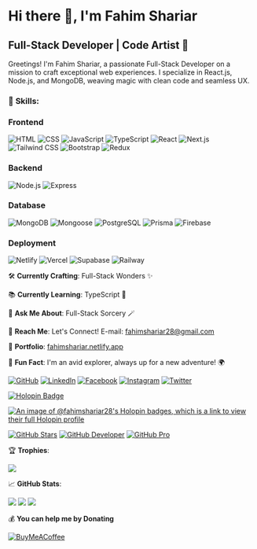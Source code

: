 # Hi there 👋, I'm Fahim Shariar
## Full-Stack Developer | Code Artist 🚀

Greetings! I'm Fahim Shariar, a passionate Full-Stack Developer on a mission to craft exceptional web experiences. I specialize in React.js, Node.js, and MongoDB, weaving magic with clean code and seamless UX.

### 🚀 **Skills**:
### Frontend
![HTML](https://img.shields.io/badge/HTML5-E34F26?style=for-the-badge&logo=html5&logoColor=white) ![CSS](https://img.shields.io/badge/CSS3-1572B6?style=for-the-badge&logo=css3&logoColor=white) ![JavaScript](https://img.shields.io/badge/JavaScript-F7DF1E?style=for-the-badge&logo=javascript&logoColor=black) ![TypeScript](https://img.shields.io/badge/TypeScript-3178C6?style=for-the-badge&logo=typescript&logoColor=white) ![React](https://img.shields.io/badge/React-61DAFB?style=for-the-badge&logo=react&logoColor=white) ![Next.js](https://img.shields.io/badge/Next.js-000000?style=for-the-badge&logo=next.js&logoColor=white) ![Tailwind CSS](https://img.shields.io/badge/Tailwind_CSS-38B2AC?style=for-the-badge&logo=tailwind-css&logoColor=white) ![Bootstrap](https://img.shields.io/badge/Bootstrap-7952B3?style=for-the-badge&logo=bootstrap&logoColor=white) ![Redux](https://img.shields.io/badge/Redux-764ABC?style=for-the-badge&logo=redux&logoColor=white)

### Backend
![Node.js](https://img.shields.io/badge/Node.js-339933?style=for-the-badge&logo=node.js&logoColor=white) ![Express](https://img.shields.io/badge/Express-000000?style=for-the-badge&logo=express&logoColor=white)

### Database
![MongoDB](https://img.shields.io/badge/MongoDB-47A248?style=for-the-badge&logo=mongodb&logoColor=white) ![Mongoose](https://img.shields.io/badge/Mongoose-880000?style=for-the-badge&logo=mongoose&logoColor=white) ![PostgreSQL](https://img.shields.io/badge/PostgreSQL-4169E1?style=for-the-badge&logo=postgresql&logoColor=white) ![Prisma](https://img.shields.io/badge/Prisma-2D3748?style=for-the-badge&logo=prisma&logoColor=white) ![Firebase](https://img.shields.io/badge/Firebase-FFCA28?style=for-the-badge&logo=firebase&logoColor=black)

### Deployment
![Netlify](https://img.shields.io/badge/Netlify-00C7B7?style=for-the-badge&logo=netlify&logoColor=white) ![Vercel](https://img.shields.io/badge/Vercel-000000?style=for-the-badge&logo=vercel&logoColor=white) ![Supabase](https://img.shields.io/badge/Supabase-333333?style=for-the-badge&logo=supabase&logoColor=white) ![Railway](https://img.shields.io/badge/Railway-000000?style=for-the-badge&logo=railway&logoColor=white)


🛠️ **Currently Crafting**: Full-Stack Wonders ✨

📚 **Currently Learning**: TypeScript 🚀

🔧 **Ask Me About**: Full-Stack Sorcery 🪄

📧 **Reach Me**: Let's Connect! E-mail: fahimshariar28@gmail.com

🌟 **Portfolio**: [fahimshariar.netlify.app](https://fahimshariar.netlify.app/)

🌟 **Fun Fact**: I'm an avid explorer, always up for a new adventure! 🌍

[![GitHub](https://img.shields.io/badge/GitHub-%23121011.svg?style=for-the-badge&logo=github&logoColor=white)](https://github.com/fahimshariar28) [![LinkedIn](https://img.shields.io/badge/LinkedIn-%230077B5.svg?style=for-the-badge&logo=linkedin&logoColor=white)](https://www.linkedin.com/in/fahimshariar28/) [![Facebook](https://img.shields.io/badge/Facebook-%231877F2.svg?style=for-the-badge&logo=facebook&logoColor=white)](https://www.facebook.com/fahimshariar28) [![Instagram](https://img.shields.io/badge/Instagram-%23E4405F.svg?style=for-the-badge&logo=instagram&logoColor=white)](https://www.instagram.com/_fahim_shariar_/) [![Twitter](https://img.shields.io/badge/Twitter-%231DA1F2.svg?style=for-the-badge&logo=twitter&logoColor=white)](https://twitter.com/fahim_shariar28) 

[![Holopin Badge](https://img.shields.io/badge/-Holopin-464646?style=for-the-badge&logo=HoloLens&logoColor=white&link=https://holopin.me/fahimshariar28)](https://holopin.io/@fahimshariar28)

[![An image of @fahimshariar28's Holopin badges, which is a link to view their full Holopin profile](https://holopin.me/fahimshariar28)](https://holopin.io/@fahimshariar28)

[![GitHub Stars](https://img.shields.io/badge/GitHub%20Stars-🌟-brightgreen?style=for-the-badge&logo=github)](https://archiveprogram.github.com/) [![GitHub Developer](https://img.shields.io/badge/GitHub%20Developer-%F0%9F%9A%80-9cf?style=for-the-badge&logo=github)](https://docs.github.com/en/developers) [![GitHub Pro](https://img.shields.io/badge/GitHub%20Pro-%F0%9F%92%BC-ff69b4?style=for-the-badge&logo=github)](https://github.com/pricing)

🏆 **Trophies**: 

![](https://github-profile-trophy.vercel.app/?username=fahimshariar28&theme=dracula&no-frame=true&no-bg=false&margin-w=4)

📈 **GitHub Stats**:

![](https://github-readme-stats.vercel.app/api?username=fahimshariar28&theme=dark&hide_border=true&include_all_commits=true&count_private=true)
![](https://nirzak-streak-stats.vercel.app/?user=fahimshariar28&theme=dark&hide_border=true)
![](https://github-readme-stats.vercel.app/api/top-langs/?username=fahimshariar28&theme=dark&hide_border=true&include_all_commits=true&count_private=true&layout=compact)

💰 **You can help me by Donating**

[![BuyMeACoffee](https://img.shields.io/badge/Buy%20Me%20a%20Coffee-ffdd00?style=for-the-badge&logo=buy-me-a-coffee&logoColor=black)](https://buymeacoffee.com/fahimshariar) 

